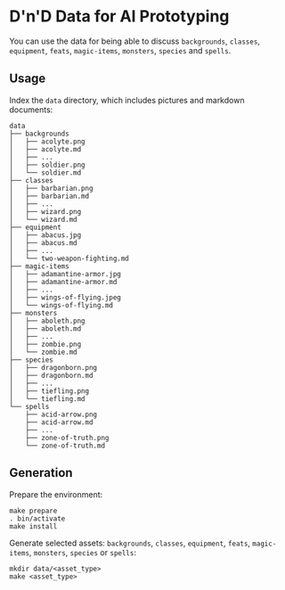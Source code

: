 # D'n'D Data for AI Prototyping

You can use the data for being able to discuss `backgrounds`, `classes`, `equipment`, `feats`, `magic-items`, `monsters`, `species` and `spells`.

## Usage

Index the `data` directory, which includes pictures and markdown documents:

    data
    ├── backgrounds
    │   ├── acolyte.png
    │   ├── acolyte.md
    │   ├── ...
    │   ├── soldier.png
    │   └── soldier.md
    ├── classes
    │   ├── barbarian.png
    │   ├── barbarian.md
    │   ├── ...
    │   ├── wizard.png
    │   └── wizard.md
    ├── equipment
    │   ├── abacus.jpg
    │   ├── abacus.md
    │   ├── ...
    │   └── two-weapon-fighting.md
    ├── magic-items
    │   ├── adamantine-armor.jpg
    │   ├── adamantine-armor.md
    │   ├── ...
    │   ├── wings-of-flying.jpeg
    │   └── wings-of-flying.md
    ├── monsters
    │   ├── aboleth.png
    │   ├── aboleth.md
    │   ├── ...
    │   ├── zombie.png
    │   └── zombie.md
    ├── species
    │   ├── dragonborn.png
    │   ├── dragonborn.md
    │   ├── ...
    │   ├── tiefling.png
    │   └── tiefling.md
    └── spells
        ├── acid-arrow.png
        ├── acid-arrow.md
        ├── ...
        ├── zone-of-truth.png
        └── zone-of-truth.md


## Generation

Prepare the environment:

    make prepare
    . bin/activate
    make install

Generate selected assets: `backgrounds`, `classes`, `equipment`, `feats`, `magic-items`, `monsters`, `species` or `spells`:

    mkdir data/<asset_type>
    make <asset_type>
